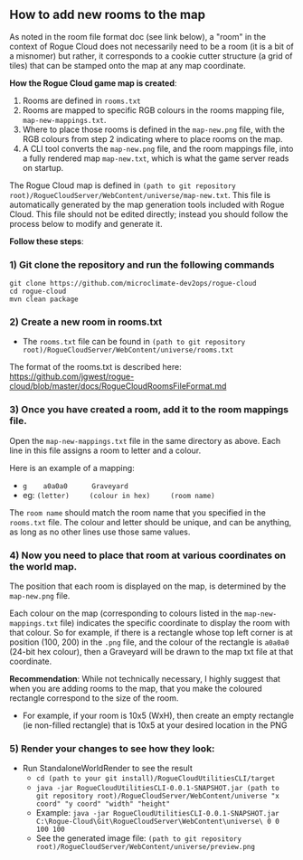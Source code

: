 ## How to add new rooms to the map

As noted in the room file format doc (see link below), a "room" in the context of Rogue Cloud does not necessarily need to be a room (it is a bit of a misnomer) but rather, it corresponds to a cookie cutter structure (a grid of tiles) that can be stamped onto the map at any map coordinate.

**How the Rogue Cloud game map is created**:
1) Rooms are defined in `rooms.txt`
2) Rooms are mapped to specific RGB colours in the rooms mapping file, `map-new-mappings.txt`.
3) Where to place those rooms is defined in the `map-new.png` file, with the RGB colours from step 2 indicating where to place rooms on the map.
4) A CLI tool converts the `map-new.png` file, and the room mappings file, into a fully rendered map `map-new.txt`, which is what the game server reads on startup.

The Rogue Cloud map is defined in `(path to git repository root)/RogueCloudServer/WebContent/universe/map-new.txt`. This file is automatically generated by the map generation tools included with Rogue Cloud. This file should not be edited directly; instead you should follow the process below to modify and generate it.

**Follow these steps**:

### 1) Git clone the repository and run the following commands

```
git clone https://github.com/microclimate-dev2ops/rogue-cloud
cd rogue-cloud
mvn clean package
```

### 2) Create a new room in rooms.txt

- The `rooms.txt` file can be found in `(path to git repository root)/RogueCloudServer/WebContent/universe/rooms.txt`

The format of the rooms.txt is described here: https://github.com/jgwest/rogue-cloud/blob/master/docs/RogueCloudRoomsFileFormat.md

### 3) Once you have created a room, add it to the room mappings file.

Open the `map-new-mappings.txt` file in the same directory as above.
Each line in this file assigns a room to letter and a colour. 

Here is an example of a mapping: 
- `g 	a0a0a0		Graveyard`
- eg: `(letter) 	(colour in hex)  	(room name)`

The `room name` should match the room name that you specified in the `rooms.txt` file. The colour and letter should be unique, and can be anything, as long as no other lines use those same values. 

### 4) Now you need to place that room at various coordinates on the world map.

The position that  each room is displayed on the map, is determined by the `map-new.png` file. 

Each colour on the map (corresponding to colours listed in the `map-new-mappings.txt` file) indicates the specific coordinate to display the room with that colour. So for example, if there is a rectangle whose top left corner is at position (100, 200) in the `.png` file, and the colour of the rectangle is `a0a0a0` (24-bit hex colour), then a Graveyard will be drawn to the map txt file at that coordinate.

**Recommendation**: While not technically necessary, I highly suggest that when you are adding rooms to the map, that you make the coloured rectangle correspond to the size of the room. 
- For example, if your room is 10x5 (WxH), then create an empty rectangle (ie non-filled rectangle) that is 10x5 at your desired location in the PNG

### 5) Render your changes to see how they look:

- Run StandaloneWorldRender to see the result
  - `cd (path to your git install)/RogueCloudUtilitiesCLI/target`
  - `java -jar RogueCloudUtilitiesCLI-0.0.1-SNAPSHOT.jar (path to git repository root)/RogueCloudServer/WebContent/universe "x coord" "y coord" "width" "height"`
  - Example: `java -jar RogueCloudUtilitiesCLI-0.0.1-SNAPSHOT.jar C:\Rogue-Cloud\Git\RogueCloudServer\WebContent\universe\ 0 0 100 100`
  - See the generated image file: `(path to git repository root)/RogueCloudServer/WebContent/universe/preview.png`
